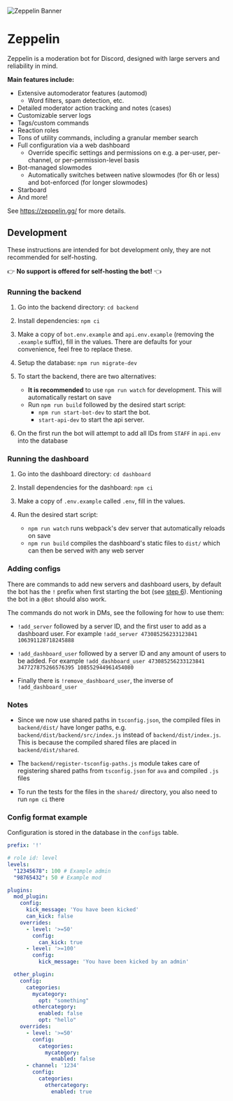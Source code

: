 ![Zeppelin Banner](assets/zepbanner.png)

# Zeppelin

Zeppelin is a moderation bot for Discord, designed with large servers and reliability in mind.

**Main features include:**

- Extensive automoderator features (automod)
  - Word filters, spam detection, etc.
- Detailed moderator action tracking and notes (cases)
- Customizable server logs
- Tags/custom commands
- Reaction roles
- Tons of utility commands, including a granular member search
- Full configuration via a web dashboard
  - Override specific settings and permissions on e.g. a per-user, per-channel, or per-permission-level basis
- Bot-managed slowmodes
  - Automatically switches between native slowmodes (for 6h or less) and bot-enforced (for longer slowmodes)
- Starboard
- And more!

See <https://zeppelin.gg/> for more details.

## Development

These instructions are intended for bot development only, they are not recommended for self-hosting.

👉 **No support is offered for self-hosting the bot!** 👈

### Running the backend

1. Go into the backend directory: `cd backend`

2. Install dependencies: `npm ci`

3. Make a copy of `bot.env.example` and `api.env.example` (removing the `.example` suffix), fill in the values.
  There are defaults for your convenience, feel free to replace these.

4. Setup the database: `npm run migrate-dev`

5. To start the backend, there are two alternatives:
    - **It is recommended** to use `npm run watch` for development. This will automatically restart on save
    - Run `npm run build` followed by the desired start script:
      - `npm run start-bot-dev` to start the bot.
      - `start-api-dev` to start the api server.

6. On the first run the bot will attempt to add all IDs from `STAFF` in `api.env` into the database

### Running the dashboard

1. Go into the dashboard directory: `cd dashboard`

2. Install dependencies for the dashboard: `npm ci`

3. Make a copy of `.env.example` called `.env`, fill in the values.

4. Run the desired start script:
    - `npm run watch` runs webpack's dev server that automatically reloads on save
    - `npm run build` compiles the dashboard's static files to `dist/` which can then be served with any web server

### Adding configs

There are commands to add new servers and dashboard users, by default the bot has the `!` prefix when
first starting the bot (see [step 6](#Running-the-backend)). Mentioning the bot in a `@Bot` should also work.

The commands do not work in DMs, see the following for how to use them:

- `!add_server` followed by a server ID, and the first user to add as a dashboard user.
  For example `!add_server 473085256233123841 106391128718245888`

- `!add_dashboard_user` followed by a server ID and any amount of users to be added.
  For example `!add_dashboard_user 473085256233123841 347727875266576395 108552944961454080`

- Finally there is `!remove_dashboard_user`, the inverse of `!add_dashboard_user`

### Notes

- Since we now use shared paths in `tsconfig.json`, the compiled files in `backend/dist/` have longer paths, e.g.
  `backend/dist/backend/src/index.js` instead of `backend/dist/index.js`. This is because the compiled shared files
  are placed in `backend/dist/shared`.

- The `backend/register-tsconfig-paths.js` module takes care of registering shared paths from `tsconfig.json` for
  `ava` and compiled `.js` files

- To run the tests for the files in the `shared/` directory, you also need to run `npm ci` there

### Config format example

Configuration is stored in the database in the `configs` table.

```yml
prefix: '!'

# role id: level
levels:
  "12345678": 100 # Example admin
  "98765432": 50 # Example mod

plugins:
  mod_plugin:
    config:
      kick_message: 'You have been kicked'
      can_kick: false
    overrides:
      - level: '>=50'
        config:
          can_kick: true
      - level: '>=100'
        config:
          kick_message: 'You have been kicked by an admin'

  other_plugin:
    config:
      categories:
        mycategory:
          opt: "something"
        othercategory:
          enabled: false
          opt: "hello"
    overrides:
      - level: '>=50'
        config:
          categories:
            mycategory:
              enabled: false
      - channel: '1234'
        config:
          categories:
            othercategory:
              enabled: true
```
